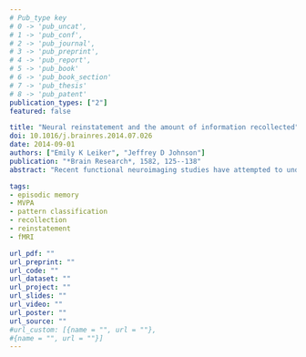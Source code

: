 ```yaml
---
# Pub_type key
# 0 -> 'pub_uncat',
# 1 -> 'pub_conf',
# 2 -> 'pub_journal',
# 3 -> 'pub_preprint',
# 4 -> 'pub_report',
# 5 -> 'pub_book'
# 6 -> 'pub_book_section'
# 7 -> 'pub_thesis'
# 8 -> 'pub_patent'
publication_types: ["2"]
featured: false

title: "Neural reinstatement and the amount of information recollected"
doi: 10.1016/j.brainres.2014.07.026
date: 2014-09-01
authors: ["Emily K Leiker", "Jeffrey D Johnson"]
publication: "*Brain Research*, 1582, 125--138"
abstract: "Recent functional neuroimaging studies have attempted to understand the cognitive and neural bases of episodic memory retrieval, as well as the extent to which different retrieval judgments reflect qualitative as opposed to continuous changes in neural signals. The present study addressed this issue by investigating the reinstatement of episodic content according to the amount of information available at retrieval. Subjects encoded a series of words in the context of three distinct tasks, while a manipulation of presentation duration (4 or 8s) was also employed. A later recognition memory test was used to segregate trials according to whether or not they were accompanied by the recollection of details from encoding. Functional MRI data acquired during both the encoding and retrieval phases were used in conjunction with multi-voxel pattern-analysis (MVPA) to provide a measure of the degree to which encoding-related patterns of brain activity were later reactivated (reinstated) at the time of retrieval. Critically, the magnitude of reinstatement differed with respect to the encoding manipulation, such that reinstatement was stronger for items associated with the longer presentation duration. Together with duration-related differences in retrieval activity in left posterior parietal cortex, the results provide neural evidence for the reinstatement of different amounts of episodic information, consistent with the idea that recollection is based on a continuous neural signal."

tags: 
- episodic memory
- MVPA
- pattern classification
- recollection
- reinstatement
- fMRI

url_pdf: ""
url_preprint: ""
url_code: ""
url_dataset: ""
url_project: ""
url_slides: ""
url_video: ""
url_poster: ""
url_source: ""
#url_custom: [{name = "", url = ""},
#{name = "", url = ""}]
---
```


